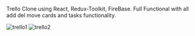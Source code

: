 Trello Clone using React, Redux-Toolkit, FireBase.
Full Functional with all add del move cards and tasks functionality.

![trello1](https://user-images.githubusercontent.com/121855785/229724125-a37af988-ce3e-419c-8758-e5c22f227d97.png)
![trello2](https://user-images.githubusercontent.com/121855785/229724146-b46f767b-821d-4e66-bc0f-be6e38144b3b.png)
